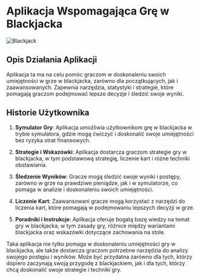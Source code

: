 # Aplikacja Wspomagająca Grę w Blackjacka

![Blackjack](https://upload.wikimedia.org/wikipedia/commons/8/8b/Blackjack_board.JPG)

## Opis Działania Aplikacji
Aplikacja ta ma na celu pomóc graczom w doskonaleniu swoich umiejętności w grze w blackjacka, zarówno dla początkujących, jak i zaawansowanych. Zapewnia narzędzia, statystyki i strategie, które pomagają graczom podejmować lepsze decyzje i śledzić swoje wyniki.

## Historie Użytkownika
1. **Symulator Gry**: Aplikacja umożliwia użytkownikom grę w blackjacka w trybie symulatora, gdzie mogą ćwiczyć i doskonalić swoje umiejętności bez ryzyka strat finansowych.

2. **Strategie i Wskazówki**: Aplikacja dostarcza graczom strategie gry w blackjacka, w tym podstawową strategię, liczenie kart i różne techniki obstawiania.

3. **Śledzenie Wyników**: Gracze mogą śledzić swoje wyniki i postępy, zarówno w grze na prawdziwe pieniądze, jak i w symulatorze, co pomaga w analizie i doskonaleniu swoich umiejętności.

4. **Liczenie Kart**: Zaawansowani gracze mogą korzystać z narzędzi do liczenia kart, które pomagają w podejmowaniu lepszych decyzji w grze.

5. **Poradniki i Instrukcje**: Aplikacja oferuje bogatą bazę wiedzy na temat gry w blackjacka, w tym zasady gry, różnice między wariantami blackjacka oraz wskazówki dotyczące zachowania na stole.

Taka aplikacja nie tylko pomaga w doskonaleniu umiejętności gry w blackjacka, ale także dostarcza graczom potrzebne narzędzia do analizy swojego postępu i wyników. Może być przydatna zarówno dla tych, którzy dopiero zaczynają swoją przygodę z blackjackiem, jak i dla tych, którzy chcą doskonalić swoje strategie i techniki gry.
